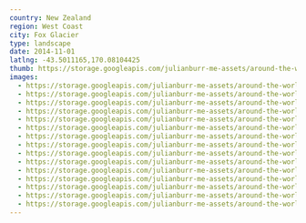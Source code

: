 ```yaml
---
country: New Zealand
region: West Coast
city: Fox Glacier
type: landscape
date: 2014-11-01
latlng: -43.5011165,170.08104425
thumb: https://storage.googleapis.com/julianburr-me-assets/around-the-world/new-zealand/fox-glacier/IMG_7923--thumb.JPG
images:
  - https://storage.googleapis.com/julianburr-me-assets/around-the-world/new-zealand/fox-glacier/IMG_7921.JPG
  - https://storage.googleapis.com/julianburr-me-assets/around-the-world/new-zealand/fox-glacier/IMG_7923.JPG
  - https://storage.googleapis.com/julianburr-me-assets/around-the-world/new-zealand/fox-glacier/IMG_7953.JPG
  - https://storage.googleapis.com/julianburr-me-assets/around-the-world/new-zealand/fox-glacier/IMG_7910.JPG
  - https://storage.googleapis.com/julianburr-me-assets/around-the-world/new-zealand/fox-glacier/IMG_7915.JPG
  - https://storage.googleapis.com/julianburr-me-assets/around-the-world/new-zealand/fox-glacier/IMG_7931.JPG
  - https://storage.googleapis.com/julianburr-me-assets/around-the-world/new-zealand/fox-glacier/IMG_7916.JPG
  - https://storage.googleapis.com/julianburr-me-assets/around-the-world/new-zealand/fox-glacier/IMG_7905.JPG
  - https://storage.googleapis.com/julianburr-me-assets/around-the-world/new-zealand/fox-glacier/IMG_7950.JPG
  - https://storage.googleapis.com/julianburr-me-assets/around-the-world/new-zealand/fox-glacier/IMG_7933.JPG
  - https://storage.googleapis.com/julianburr-me-assets/around-the-world/new-zealand/fox-glacier/IMG_7930.JPG
  - https://storage.googleapis.com/julianburr-me-assets/around-the-world/new-zealand/fox-glacier/IMG_7940.JPG
  - https://storage.googleapis.com/julianburr-me-assets/around-the-world/new-zealand/fox-glacier/IMG_7949.JPG
  - https://storage.googleapis.com/julianburr-me-assets/around-the-world/new-zealand/fox-glacier/IMG_7922.JPG
  - https://storage.googleapis.com/julianburr-me-assets/around-the-world/new-zealand/fox-glacier/IMG_7936.JPG
---
```

